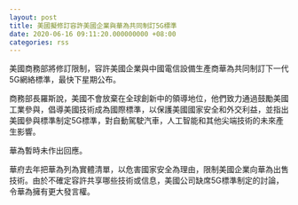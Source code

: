 ```yaml
---
layout: post
title: 美國擬修訂容許美國企業與華為共同制訂5G標準
date: 2020-06-16 09:11:20.000000000 +08:00
categories: rss
---
```


美國商務部將修訂限制，容許美國企業與中國電信設備生產商華為共同制訂下一代5G網絡標準，最快下星期公布。

商務部長羅斯說，美國不會放棄在全球創新中的領導地位，他們致力通過鼓勵美國工業參與，倡導美國技術成為國際標準，以保護美國國家安全和外交利益，並指出美國參與標準制定5G標準，對自動駕駛汽車，人工智能和其他尖端技術的未來產生影響。

華為暫時未作出回應。

華府去年把華為列為實體清單，以危害國家安全為理由，限制美國企業向華為出售技術。由於不確定容許共享哪些技術或信息，美國公司缺席5G標準制定的討論，令華為擁有更大發言權。
